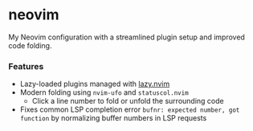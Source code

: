 # neovim
My Neovim configuration with a streamlined plugin setup and improved code folding.

### Features

- Lazy-loaded plugins managed with [lazy.nvim](https://github.com/folke/lazy.nvim)
- Modern folding using `nvim-ufo` and `statuscol.nvim`
  - Click a line number to fold or unfold the surrounding code
- Fixes common LSP completion error `bufnr: expected number, got function` by normalizing
  buffer numbers in LSP requests